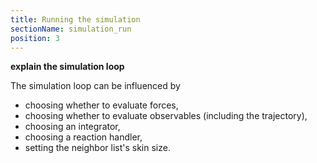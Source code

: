 ```yaml
---
title: Running the simulation
sectionName: simulation_run
position: 3
---
```


__explain the simulation loop__

The simulation loop can be influenced by

- choosing whether to evaluate forces,
- choosing whether to evaluate observables (including the trajectory),
- choosing an integrator,
- choosing a reaction handler,
- setting the neighbor list's skin size.
